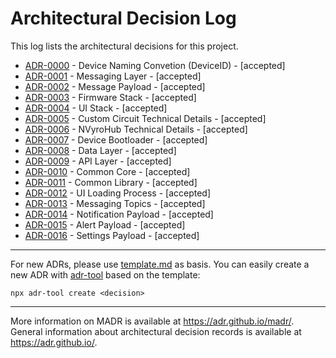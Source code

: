 # Architectural Decision Log

This log lists the architectural decisions for this project.

<!-- toc -->

* [ADR-0000](0000-device-naming-convention-(deviceid).md) - Device Naming Convetion (DeviceID) - [accepted]
* [ADR-0001](0001-messaging-layer.md) - Messaging Layer - [accepted]
* [ADR-0002](0002-message-payload.md) - Message Payload - [accepted]
* [ADR-0003](0003-firmware-stack.md) - Firmware Stack - [accepted]
* [ADR-0004](0004-ui-stack.md) - UI Stack - [accepted]
* [ADR-0005](0005-custom-circuit-technical-details.md) - Custom Circuit Technical Details - [accepted]
* [ADR-0006](0006-nvyrohub-technical-details.md) - NVyroHub Technical Details - [accepted]
* [ADR-0007](0007-device-bootloader.md) - Device Bootloader - [accepted]
* [ADR-0008](0008-data-layer.md) - Data Layer - [accepted]
* [ADR-0009](0009-api-layer.md) - API Layer - [accepted]
* [ADR-0010](0010-common-core.md) - Common Core - [accepted]
* [ADR-0011](0011-common-library.md) - Common Library - [accepted]
* [ADR-0012](0012-ui-loading-process.md) - UI Loading Process - [accepted]
* [ADR-0013](0013-messaging-topics.md) - Messaging Topics - [accepted]
* [ADR-0014](0014-notification-payload.md) - Notification Payload - [accepted]
* [ADR-0015](0015-alert-payload.md) - Alert Payload - [accepted]
* [ADR-0016](0016-settings-payload.md) - Settings Payload - [accepted]

<!-- tocstop -->

---

For new ADRs, please use [template.md](template.md) as basis. You can easily create a new ADR with [adr-tool](https://www.npmjs.com/package/adr-tool) based on the template:
```
npx adr-tool create <decision>
```

---

More information on MADR is available at <https://adr.github.io/madr/>.
General information about architectural decision records is available at <https://adr.github.io/>.
